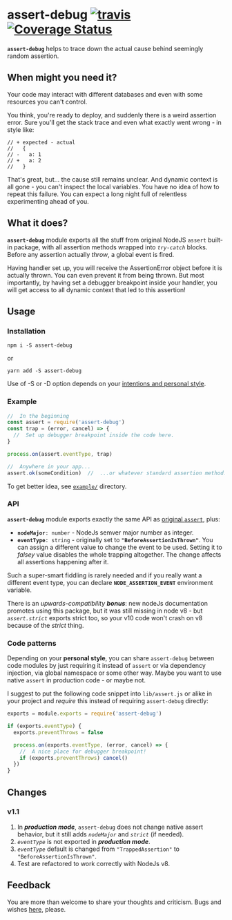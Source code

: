 # assert-debug [![travis](https://img.shields.io/travis/assert-debug/master.svg)](https://travis-ci.org/assert-debug) [![Coverage Status](https://coveralls.io/repos/valango/assert-debug/badge.svg?branch=master&service=github)](https://coveralls.io/github/valango/assert-debug?branch=master)


**`assert-debug`** helps to trace down the actual cause behind seemingly random assertion.

## When might you need it?
Your code may interact with different databases and even with some resources you can't control.

You think, you're ready to deploy, and suddenly there is a weird assertion error.
Sure you'll get the stack trace and even what exactly went wrong - in style like:
```
// + expected - actual
//   {
// -   a: 1
// +   a: 2
//   }

```
That's great, but... the cause still remains unclear. And dynamic context is all gone -
you can't inspect the local variables. You have no idea of how to repeat this failure.
You can expect a long night full of relentless experimenting ahead of you.

## What it does?
**`assert-debug`** module exports all the stuff from original NodeJS `assert`
built-in package, with all assertion methods wrapped into _`try-catch`_ blocks.
Before any assertion actually _throw_, a global event is fired.

Having handler set up, you will receive the AssertionError object
before it is actually thrown. You can even prevent it from being thrown.
But most importantly, by having set a debugger breakpoint inside your handler,
you will get access to all dynamic context that led to this assertion!

## Usage
### Installation
   `npm i -S assert-debug`
   
   or
   
   `yarn add -S assert-debug`
   
Use of -S or -D option depends on your [intentions and personal style](#style).
### Example
```javascript
//  In the beginning
const assert = require('assert-debug')
const trap = (error, cancel) => {
  //  Set up debugger breakpoint inside the code here.
}

process.on(assert.eventType, trap)

//  Anywhere in your app...
assert.ok(someCondition)  //  ...or whatever standard assertion method.

```
To get better idea, see [`example/`](https://github.com/valango/assert-debug/tree/master/example) directory.
### API
**`assert-debug`** module exports exactly the same API as
[original `assert`](https://nodejs.org/dist/latest-v10.x/docs/api/assert.html), plus:

* **`nodeMajor`**`: number` - NodeJs semver major number as integer.
* **`eventType`**`: string` - originally set to **`"BeforeAssertionIsThrown"`**.
You can assign a different value to change the event to be used. Setting it to _falsey_ value
disables the whole trapping altogether. The change affects all assertions happening after it.

Such a super-smart fiddling is rarely needed and if you really want a different event type,
you can declare **`NODE_ASSERTION_EVENT`** environment variable.

There is an _upwards-compatibility **bonus**_: new nodeJs documentation promotes using this package,
but it was still missing in node v8 - but _`assert.strict`_ exports strict too, so your v10 code won't
crash on v8 because of the _strict_ thing.

### Code patterns
<a name="style">Depending on your **personal style**</a>, you can share `assert-debug` between code modules
by just requiring it instead of `assert` or via dependency injection, via global namespace or some other way.
Maybe you want to use native `assert` in production code - or maybe not.

I suggest to put the following code snippet into `lib/assert.js` or alike in your project and _require_ this
instead of requiring `assert-debug` directly:

```javascript
exports = module.exports = require('assert-debug')

if (exports.eventType) {
  exports.preventThrows = false

  process.on(exports.eventType, (error, cancel) => {
    //  A nice place for debugger breakpoint!
    if (exports.preventThrows) cancel()
  })
}
```

## Changes
### v1.1
1. In **_production mode_**, `assert-debug` does not change native assert behavior,
but it still adds _`nodeMajor`_ and _`strict`_ (if needed).
1. _`eventType`_ is not exported in **_production mode_**.
1. _`eventType`_ default is changed from `"TrappedAssertion"` to `"BeforeAssertionIsThrown"`.
1. Test are refactored to work correctly with NodeJs v8.

## Feedback
You are more than welcome to share your thoughts and criticism.
Bugs and wishes [here](https://github.com/valango/assert-debug/issues), please.
